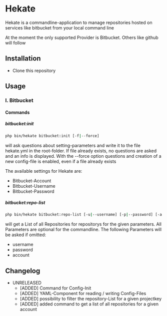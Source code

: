 # Hekate

Hekate is a commandline-application to manage repositories hosted on services like bitbucket from your local command line

At the moment the only supported Provider is Bitbucket. Others like github will follow

## Installation

* Clone this repository

## Usage

### I. Bitbucket
#### Commands

##### bitbucket:init
```bash
php bin/hekate bitbucket:init [-f|--force]
```
will ask questions about setting-parameters and write it to the file hekate.yml in the root-folder.
If file already exists, no questions are asked and an info is displayed. With the --force option questions
and creation of a new config-file is enabled, even if a file already exists
 
The available settings for Hekate are:
 * Bitbucket-Account
 * Bitbucket-Username
 * Bitbucket-Password

##### bitbucket:repo-list
```bash
php bin/hekate bitbucket:repo-list [-u|--username] [-p|--password] [-a|--account] [-k|--projectkey]
```
will get a List of all Repositories for repositorys for the given parameters.
All Parameters are optional for the commandline. 
The following Parameters will be asked if omitted:

* username
* password
* account



Changelog
---------
- UNRELEASED
    - [ADDED] Command for Config-Init
    - [ADDED] YAML-Component for reading / writing Config-Files
    - [ADDED] possibility to filter the repository-List for a given projectkey
    - [ADDED] added command to get a list of all repositories for a given account